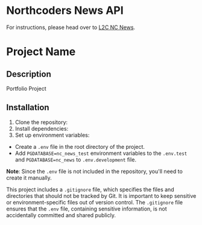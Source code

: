 # Northcoders News API

For instructions, please head over to [L2C NC News](https://l2c.northcoders.com/courses/be/nc-news).

# Project Name

## Description
Portfolio Project

## Installation
1. Clone the repository:
2. Install dependencies:
3. Set up environment variables:
- Create a `.env` file in the root directory of the project.
- Add `PGDATABASE=nc_news_test` environment variables to the `.env.test` and `PGDATABASE=nc_news` to `.env.development` file.

**Note**: Since the `.env` file is not included in the repository, you'll need to create it manually.

This project includes a `.gitignore` file, which specifies the files and directories that should not be tracked by Git. It is important to keep sensitive or environment-specific files out of version control. The `.gitignore` file ensures that the `.env` file, containing sensitive information, is not accidentally committed and shared publicly.

